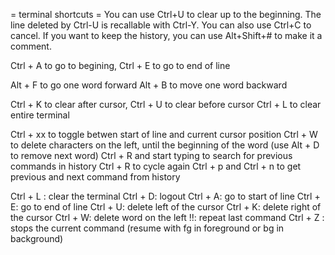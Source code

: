 = terminal shortcuts =
You can use Ctrl+U to clear up to the beginning.
The line deleted by Ctrl-U is recallable with Ctrl-Y.
You can also use Ctrl+C to cancel.
If you want to keep the history, you can use Alt+Shift+# to make it a comment.

Ctrl + A to go to begining,
Ctrl + E to go to end of line

Alt + F to go one word forward
Alt + B to move one word backward

Ctrl + K to clear after cursor,
Ctrl + U to clear before cursor
Ctrl + L to clear entire terminal

Ctrl + xx to toggle betwen start of line and current cursor position
Ctrl + W to delete characters on the left, until the beginning of the word (use Alt + D to remove next word)
Ctrl + R and start typing to search for previous commands in history
Ctrl + R to cycle again
Ctrl + p and Ctrl + n to get previous and next command from history

Ctrl + L : clear the terminal
Ctrl + D: logout
Ctrl + A: go to start of line
Ctrl + E: go to end of line
Ctrl + U: delete left of the cursor
Ctrl + K: delete right of the cursor
Ctrl + W: delete word on the left
!!: repeat last command
Ctrl + Z : stops the current command (resume with fg in foreground or bg in background)
